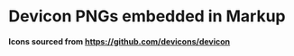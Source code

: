 # Devicon PNGs embedded in Markup

#### Icons sourced from <a href="https://github.com/devicons/devicon" class="text-blue-500 underline external" target="_blank">https://github.com/devicons/devicon</a>


